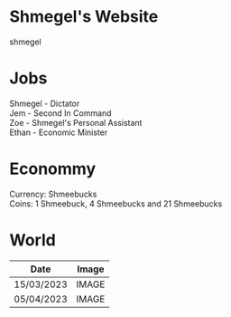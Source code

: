 # Shmegel's Website
shmegel

# Jobs
Shmegel - Dictator
<br /> Jem - Second In Command
<br /> Zoe - Shmegel's Personal Assistant
<br /> Ethan - Economic Minister
# Econommy
Currency: Shmeebucks
<br /> Coins: 1 Shmeebuck, 4 Shmeebucks and 21 Shmeebucks
# World
| Date  | Image |
| ------------- | ------------- |
| 15/03/2023  | IMAGE  |
| 05/04/2023  | IMAGE  |
